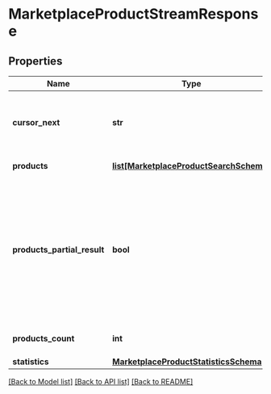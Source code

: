 # MarketplaceProductStreamResponse


## Properties
Name | Type | Description | Notes
------------ | ------------- | ------------- | -------------
**cursor_next** | **str** | Stream position identifier to continue scrolling from. | [optional] 
**products** | [**list[MarketplaceProductSearchSchema]**](MarketplaceProductSearchSchema.md) | List of &#x60;Products&#x60;. | [optional] 
**products_partial_result** | **bool** | Indicates whether response contains partial result. It could be in case when request took too long and was terminated by timeout. | [optional] 
**products_count** | **int** | Count of matched resources. | 
**statistics** | [**MarketplaceProductStatisticsSchema**](MarketplaceProductStatisticsSchema.md) |  | [optional] 

[[Back to Model list]](../README.md#documentation-for-models) [[Back to API list]](../README.md#documentation-for-api-endpoints) [[Back to README]](../README.md)


